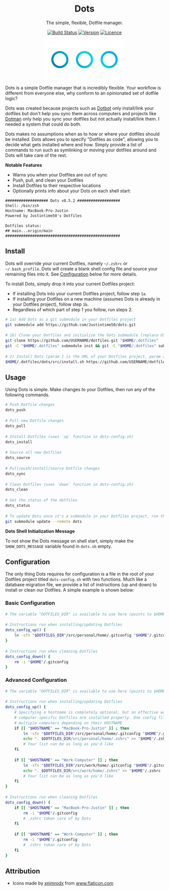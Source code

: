<div align="center">

# Dots

The simple, flexible, Dotfile manager.

[![Build Status](https://github.com/Justintime50/dots/workflows/build/badge.svg)](https://github.com/Justintime50/dots/actions)
[![Version](https://img.shields.io/github/v/tag/Justintime50/dots)](https://github.com/Justintime50/dots/releases)
[![Licence](https://img.shields.io/github/license/justintime50/dots)](LICENSE)

<img src="assets/showcase.png" alt="Showcase">

</div>

Dots is a simple Dotfile manager that is incredibly flexible. Your workflow is different from everyone else, why conform to an opinionated set of dotfile logic?

Dots was created because projects such as [Dotbot](https://github.com/anishathalye/dotbot) only install/link your dotfiles but don't help you sync them across computers and projects like [Dotman](https://github.com/Bhupesh-V/dotman) only help you sync your dotfiles but not actually install/link them. I needed a system that could do both.

Dots makes no assumptions when as to how or where your dotfiles should be installed. Dots allows you to specify "Dotfiles as code", allowing you to decide what gets installed where and how. Simply provide a list of commands to run such as symlinking or moving your dotfiles around and Dots will take care of the rest.

**Notable Features**

* Warns you when your Dotfiles are out of sync
* Push, pull, and clean your Dotfiles
* Install Dotfiles to their respective locations
* Optionally prints info about your Dots on each shell start:

```
################### Dots v0.5.2 ###################
Shell: /bin/zsh
Hostname: MacBook-Pro-Justin
Powered by Justintime50's Dotfiles

Dotfiles status:
## main...origin/main
###################################################
```

## Install

Dots will override your current Dotfiles, namely `~/.zshrc` or `~/.bash_profile`. Dots will create a blank shell config file and source your remaining files into it. See [Configuration](#Configuration) below for more details.

To install Dots, simply drop it into your current Dotfiles project:

* If installing Dots into your current Dotfiles project, follow step `1a`.
* If installing your Dotfiles on a new machine (assumes Dots is already in your Dotfiles project), follow step `1b`.
* Regardless of which part of step 1 you follow, run steps 2.

```bash
# 1a) Add Dots as a git submodule in your Dotfiles project
git submodule add https://github.com/Justintime50/dots.git

# 1b) Clone your Dotfiles and initialize the Dots submodule (replace USERNAME)
git clone https://github.com/USERNAME/dotfiles.git "$HOME/.dotfiles"
git -C "$HOME/.dotfiles" submodule init && git -C "$HOME/.dotfiles" submodule update

# 2) Install Dots (param 1 is the URL of your Dotfiles project, param 2 is your shell config file such as `.zshrc` or `.bash_profile`)
$HOME/.dotfiles/dots/src/install.sh https://github.com/USERNAME/dotfiles.git .zshrc
```

## Usage

Using Dots is simple. Make changes to your Dotfiles, then run any of the following commands.

```bash
# Push Dotfile changes
dots_push

# Pull new Dotfile changes
dots_pull

# Install Dotfiles (uses `up` function in dots-config.sh)
dots_install

# Source all new Dotfiles
dots_source

# Pull/push/install/source Dotfile changes
dots_sync

# Clean Dotfiles (uses `down` function in dots-config.sh)
dots_clean

# Get the status of the dotfiles
dots_status

# To update Dots once it's a submodule in your Dotfiles project, run the following
git submodule update --remote dots
```

**Dots Shell Initialization Message**

To not show the Dots message on shell start, simply make the `SHOW_DOTS_MESSAGE` variable found in `dots.sh` empty.

## Configuration

The only thing Dots requires for configuration is a file in the root of your Dotfiles project titled `dots-config.sh` with two functions. Much like a database migration file, we provide a list of instructions (up and down) to install or clean our Dotfiles. A simple example is shown below:

### Basic Configuration

```bash
# The variable "DOTFILES_DIR" is available to use here (points to $HOME/.dotfiles)

# Instructions run when installing/updating Dotfiles
dots_config_up() {
    ln -sfn "$DOTFILES_DIR"/src/personal/home/.gitconfig "$HOME"/.gitconfig
}

# Instructions run when cleaning Dotfiles
dots_config_down() {
    rm -i "$HOME"/.gitconfig
}
```

### Advanced Configuration

```bash
# The variable "DOTFILES_DIR" is available to use here (points to $HOME/.dotfiles)

# Instructions run when installing/updating Dotfiles
dots_config_up() {
    # Specifying a hostname is completely optional, but an effective way to ensure
    # computer-specific Dotfiles are installed properly. One config file can configure
    # multiple computers depending on their HOSTNAME
    if [[ "$HOSTNAME" == "MacBook-Pro-Justin" ]] ; then
        ln -sfn "$DOTFILES_DIR"/src/personal/home/.gitconfig "$HOME"/.gitconfig
        echo ". $DOTFILES_DIR/src/personal/home/.zshrc" >> "$HOME"/.zshrc
        # Your list can be as long as you'd like
    fi

    if [[ "$HOSTNAME" == "Work-Computer" ]] ; then
        ln -sfn "$DOTFILES_DIR"/src/work/home/.gitconfig "$HOME"/.gitconfig
        echo ". $DOTFILES_DIR/src/work/home/.zshrc" >> "$HOME"/.zshrc
        # Your list can be as long as you'd like
    fi
}

# Instructions run when cleaning Dotfiles
dots_config_down() {
    if [[ "$HOSTNAME" == "MacBook-Pro-Justin" ]] ; then
        rm -i "$HOME"/.gitconfig
        # .zshrc taken care of by Dots
    fi

    if [[ "$HOSTNAME" == "Work-Computer" ]] ; then
        rm -i "$HOME"/.gitconfig
        # .zshrc taken care of by Dots
    fi
}
```

## Attribution

* Icons made by <a href="" title="xnimrodx">xnimrodx</a> from <a href="https://www.flaticon.com/" title="Flaticon">www.flaticon.com</a>
